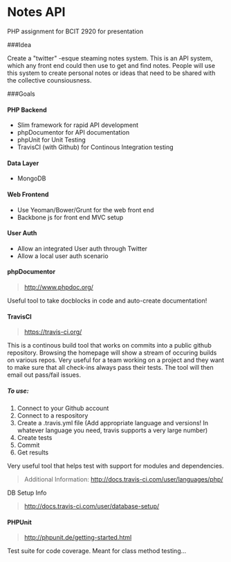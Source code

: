 Notes API
=========

PHP assignment for BCIT 2920 for presentation


###Idea

Create a "twitter" -esque steaming notes system.  This is an API system, which any front end could then use to get and find notes.  People will use this system to create personal notes or ideas that need to be shared with the collective counsiousness.


###Goals

#### PHP Backend
- Slim framework for rapid API development
- phpDocumentor for API documentation
- phpUnit for Unit Testing
- TravisCI (with Github) for Continous Integration testing

#### Data Layer
- MongoDB

#### Web Frontend
- Use Yeoman/Bower/Grunt for the web front end
- Backbone js for front end MVC setup

#### User Auth
- Allow an integrated User auth through Twitter
- Allow a local user auth scenario


#### phpDocumentor
> http://www.phpdoc.org/

Useful tool to take docblocks in code and auto-create documentation!


#### TravisCI
> https://travis-ci.org/

This is a continous build tool that works on commits into a public github repository.  Browsing the homepage will show a stream of occuring builds on various repos.  Very useful for a team working on a project and they want to make sure that all check-ins always pass their tests.  The tool will then email out pass/fail issues.  

##### To use:
1. Connect to your Github account
2. Connect to a respository
3. Create a .travis.yml file (Add appropriate language and versions!  In whatever language you need, travis supports a very large number)
4. Create tests
5. Commit
6. Get results

Very useful tool that helps test with support for modules and dependencies.
> Additional Information: http://docs.travis-ci.com/user/languages/php/

DB Setup Info
> http://docs.travis-ci.com/user/database-setup/

#### PHPUnit
> http://phpunit.de/getting-started.html

Test suite for code coverage.  Meant for class method testing...
